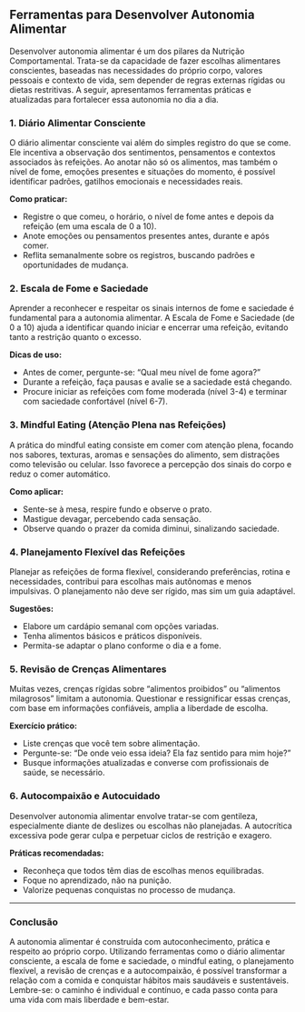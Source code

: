 
## Ferramentas para Desenvolver Autonomia Alimentar

Desenvolver autonomia alimentar é um dos pilares da Nutrição Comportamental. Trata-se da capacidade de fazer escolhas alimentares conscientes, baseadas nas necessidades do próprio corpo, valores pessoais e contexto de vida, sem depender de regras externas rígidas ou dietas restritivas. A seguir, apresentamos ferramentas práticas e atualizadas para fortalecer essa autonomia no dia a dia.

### 1. **Diário Alimentar Consciente**

O diário alimentar consciente vai além do simples registro do que se come. Ele incentiva a observação dos sentimentos, pensamentos e contextos associados às refeições. Ao anotar não só os alimentos, mas também o nível de fome, emoções presentes e situações do momento, é possível identificar padrões, gatilhos emocionais e necessidades reais.

**Como praticar:**
- Registre o que comeu, o horário, o nível de fome antes e depois da refeição (em uma escala de 0 a 10).
- Anote emoções ou pensamentos presentes antes, durante e após comer.
- Reflita semanalmente sobre os registros, buscando padrões e oportunidades de mudança.

### 2. **Escala de Fome e Saciedade**

Aprender a reconhecer e respeitar os sinais internos de fome e saciedade é fundamental para a autonomia alimentar. A Escala de Fome e Saciedade (de 0 a 10) ajuda a identificar quando iniciar e encerrar uma refeição, evitando tanto a restrição quanto o excesso.

**Dicas de uso:**
- Antes de comer, pergunte-se: “Qual meu nível de fome agora?”
- Durante a refeição, faça pausas e avalie se a saciedade está chegando.
- Procure iniciar as refeições com fome moderada (nível 3-4) e terminar com saciedade confortável (nível 6-7).

### 3. **Mindful Eating (Atenção Plena nas Refeições)**

A prática do mindful eating consiste em comer com atenção plena, focando nos sabores, texturas, aromas e sensações do alimento, sem distrações como televisão ou celular. Isso favorece a percepção dos sinais do corpo e reduz o comer automático.

**Como aplicar:**
- Sente-se à mesa, respire fundo e observe o prato.
- Mastigue devagar, percebendo cada sensação.
- Observe quando o prazer da comida diminui, sinalizando saciedade.

### 4. **Planejamento Flexível das Refeições**

Planejar as refeições de forma flexível, considerando preferências, rotina e necessidades, contribui para escolhas mais autônomas e menos impulsivas. O planejamento não deve ser rígido, mas sim um guia adaptável.

**Sugestões:**
- Elabore um cardápio semanal com opções variadas.
- Tenha alimentos básicos e práticos disponíveis.
- Permita-se adaptar o plano conforme o dia e a fome.

### 5. **Revisão de Crenças Alimentares**

Muitas vezes, crenças rígidas sobre “alimentos proibidos” ou “alimentos milagrosos” limitam a autonomia. Questionar e ressignificar essas crenças, com base em informações confiáveis, amplia a liberdade de escolha.

**Exercício prático:**
- Liste crenças que você tem sobre alimentação.
- Pergunte-se: “De onde veio essa ideia? Ela faz sentido para mim hoje?”
- Busque informações atualizadas e converse com profissionais de saúde, se necessário.

### 6. **Autocompaixão e Autocuidado**

Desenvolver autonomia alimentar envolve tratar-se com gentileza, especialmente diante de deslizes ou escolhas não planejadas. A autocrítica excessiva pode gerar culpa e perpetuar ciclos de restrição e exagero.

**Práticas recomendadas:**
- Reconheça que todos têm dias de escolhas menos equilibradas.
- Foque no aprendizado, não na punição.
- Valorize pequenas conquistas no processo de mudança.

___

### **Conclusão**

A autonomia alimentar é construída com autoconhecimento, prática e respeito ao próprio corpo. Utilizando ferramentas como o diário alimentar consciente, a escala de fome e saciedade, o mindful eating, o planejamento flexível, a revisão de crenças e a autocompaixão, é possível transformar a relação com a comida e conquistar hábitos mais saudáveis e sustentáveis. Lembre-se: o caminho é individual e contínuo, e cada passo conta para uma vida com mais liberdade e bem-estar.
```
